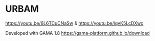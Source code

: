 # URBAM

https://youtu.be/6L6TCuCNaSw
&
https://youtu.be/iqvK5LcDXwo

Developed with GAMA 1.8 https://gama-platform.github.io/download


